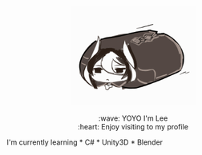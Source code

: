 <div align="middle">
  <img src="Ozen.gif" width="250" >
</div>
  
<div>
  <p align="middle">
    :wave: YOYO I'm Lee <br>
    :heart: Enjoy visiting to my profile
  </p>
</div>

<p> 
    I'm currently learning
  * C#
  * Unity3D
  * Blender
  </p>

 
    
<!--
**CharliezXx/CharliezXx** is a ✨ _special_ ✨ repository because its `README.md` (this file) appears on your GitHub profile.

Here are some ideas to get you started:

- 🔭 I’m currently working on ...
- 🌱 I’m currently learning ...
- 👯 I’m looking to collaborate on ...
- 🤔 I’m looking for help with ...
- 💬 Ask me about ...
- 📫 How to reach me: ...
- 😄 Pronouns: ...
- ⚡ Fun fact: ...
-->

